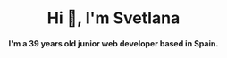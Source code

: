 <h1 align="center">Hi 👋, I'm Svetlana</h1>
<h4 align="center">I'm a 39 years old junior web developer based in Spain.</h4>
